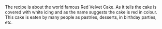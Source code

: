 The recipe is about the world famous Red Velvet Cake. As it tells the cake is covered with white icing and as the name suggests the cake is red in colour. This cake is eaten by many people as pastries, desserts, in birthday parties, etc.
